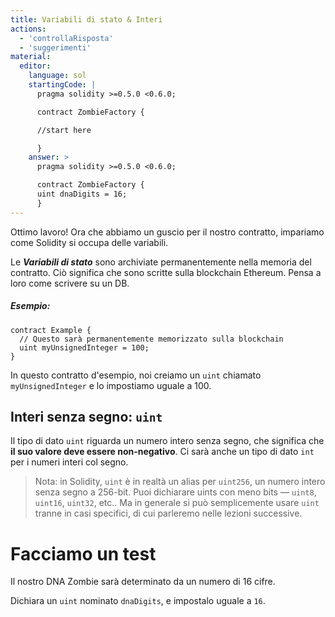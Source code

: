 ```yaml
---
title: Variabili di stato & Interi
actions:
  - 'controllaRisposta'
  - 'suggerimenti'
material:
  editor:
    language: sol
    startingCode: |
      pragma solidity >=0.5.0 <0.6.0;

      contract ZombieFactory {

      //start here

      }
    answer: >
      pragma solidity >=0.5.0 <0.6.0;

      contract ZombieFactory {
      uint dnaDigits = 16;
      }
---
```


Ottimo lavoro! Ora che abbiamo un guscio per il nostro contratto, impariamo come Solidity si occupa delle variabili.

Le ***Variabili di stato*** sono archiviate permanentemente nella memoria del contratto. Ciò significa che sono scritte sulla blockchain Ethereum. Pensa a loro come scrivere su un DB.

##### Esempio:

    contract Example {
      // Questo sarà permanentemente memorizzato sulla blockchain
      uint myUnsignedInteger = 100;
    }
    

In questo contratto d'esempio, noi creiamo un `uint` chiamato `myUnsignedInteger` e lo impostiamo uguale a 100.

## Interi senza segno: `uint`

Il tipo di dato `uint` riguarda un numero intero senza segno, che significa che **il suo valore deve essere non-negativo**. Ci sarà anche un tipo di dato `int` per i numeri interi col segno.

> Nota: in Solidity, `uint` è in realtà un alias per `uint256`, un numero intero senza segno a 256-bit. Puoi dichiarare uints con meno bits — `uint8`, `uint16`, `uint32`, etc.. Ma in generale si può semplicemente usare `uint` tranne in casi specifici, di cui parleremo nelle lezioni successive.

# Facciamo un test

Il nostro DNA Zombie sarà determinato da un numero di 16 cifre.

Dichiara un `uint` nominato `dnaDigits`, e impostalo uguale a `16`.